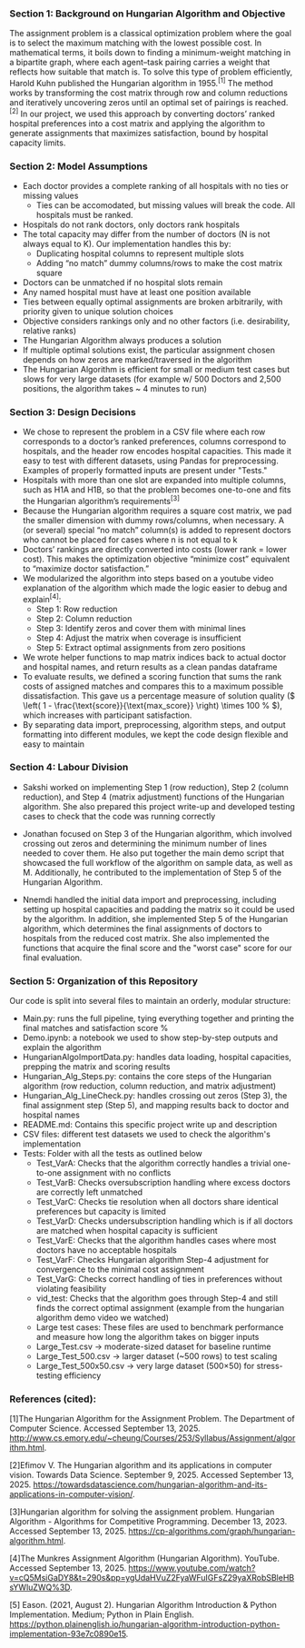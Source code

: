 ### Section 1: Background on Hungarian Algorithm and Objective

The assignment problem is a classical optimization problem where the goal is to select the maximum matching with the lowest possible cost. In mathematical terms, it boils down to finding a minimum-weight matching in a bipartite graph, where each agent–task pairing carries a weight that reflects how suitable that match is. To solve this type of problem efficiently, Harold Kuhn published the Hungarian algorithm in 1955.<sup>[1]</sup> The method works by transforming the cost matrix through row and column reductions and iteratively uncovering zeros until an optimal set of pairings is reached.<sup>[2]</sup> In our project, we used this approach by converting doctors’ ranked hospital preferences into a cost matrix and applying the algorithm to generate assignments that maximizes satisfaction, bound by hospital capacity limits.

### Section 2: Model Assumptions
- Each doctor provides a complete ranking of all hospitals with no ties or missing values
  - Ties can be accomodated, but missing values will break the code.  All hospitals must be ranked.
- Hospitals do not rank doctors, only doctors rank hospitals
- The total capacity may differ from the number of doctors (N is not always equal to K). Our implementation handles this by:
  - Duplicating hospital columns to represent multiple slots
  - Adding “no match” dummy columns/rows to make the cost matrix square
- Doctors can be unmatched if no hospital slots remain
- Any named hospital must have at least one position available
- Ties between equally optimal assignments are broken arbitrarily, with priority given to unique solution choices
- Objective considers rankings only and no other factors (i.e. desirability, relative ranks)
- The Hungarian Algorithm always produces a solution
- If multiple optimal solutions exist, the particular assignment chosen depends on how zeros are marked/traversed in the algorithm
- The Hungarian Algorithm is efficient for small or medium test cases but slows for very large datasets (for example w/ 500 Doctors and 2,500 positions, the algorithm takes ~ 4 minutes to run)

### Section 3: Design Decisions

- We chose to represent the problem in a CSV file where each row corresponds to a doctor’s ranked preferences, columns correspond to hospitals, and the header row encodes hospital capacities. This made it easy to test with different datasets, using Pandas for preprocessing.  Examples of properly formatted inputs are present under "Tests."
- Hospitals with more than one slot are expanded into multiple columns, such as H1A and H1B, so that the problem becomes one-to-one and fits the Hungarian algorithm’s requirements<sup>[3]</sup>
- Because the Hungarian algorithm requires a square cost matrix, we pad the smaller dimension with dummy rows/columns, when necessary. A (or several) special “no match” column(s) is added to represent doctors who cannot be placed for cases where n is not equal to k
- Doctors’ rankings are directly converted into costs (lower rank = lower cost). This makes the optimization objective “minimize cost” equivalent to “maximize doctor satisfaction.”
- We modularized the algorithm into steps based on a youtube video explanation of the algorithm which made the logic easier to debug and explain<sup>[4]</sup>:
     - Step 1: Row reduction
     - Step 2: Column reduction
     - Step 3: Identify zeros and cover them with minimal lines
     - Step 4: Adjust the matrix when coverage is insufficient
     - Step 5: Extract optimal assignments from zero positions
- We wrote helper functions to map matrix indices back to actual doctor and hospital names, and return results as a clean pandas dataframe
- To evaluate results, we defined a scoring function that sums the rank costs of assigned matches and compares this to a maximum possible dissatisfaction. This gave us a percentage measure of solution quality ($ \left( 1 - \frac{\text{score}}{\text{max\_score}} \right) \times 100 \% $), which increases with participant satisfaction. 
- By separating data import, preprocessing, algorithm steps, and output formatting into different modules, we kept the code design flexible and easy to maintain

### Section 4: Labour Division

- Sakshi worked on implementing Step 1 (row reduction), Step 2 (column reduction), and Step 4 (matrix adjustment) functions of the Hungarian algorithm. She also prepared this project write-up and developed testing cases to check that the code was running correctly

- Jonathan focused on Step 3 of the Hungarian algorithm, which involved crossing out zeros and determining the minimum number of lines needed to cover them. He also put together the main demo script that showcased the full workflow of the algorithm on sample data, as well as M. Additionally, he contributed to the implementation of Step 5 of the Hungarian Algorithm. 

- Nnemdi handled the initial data import and preprocessing, including setting up hospital capacities and padding the matrix so it could be used by the algorithm. In addition, she implemented Step 5 of the Hungarian algorithm, which determines the final assignments of doctors to hospitals from the reduced cost matrix. She also implemented the functions that acquire the final score and the "worst case" score for our final evaluation.

### Section 5: Organization of this Repository
Our code is split into several files to maintain an orderly, modular structure:
- Main.py: runs the full pipeline, tying everything together and printing the final matches and satisfaction score %
- Demo.ipynb: a notebook we used to show step-by-step outputs and explain the algorithm
- HungarianAlgoImportData.py: handles data loading, hospital capacities, prepping the matrix and scoring results
- Hungarian_Alg_Steps.py: contains the core steps of the Hungarian algorithm (row reduction, column reduction, and matrix adjustment)
- Hungarian_Alg_LineCheck.py: handles crossing out zeros (Step 3), the final assignment step (Step 5), and mapping results back to doctor and hospital names
- README.md: Contains this specific project write up and description
- CSV files: different test datasets we used to check the algorithm's implementation
- Tests: Folder with all the tests as outlined below
    - Test_VarA: Checks that the algorithm correctly handles a trivial one-to-one assignment with no conflicts
    - Test_VarB: Checks oversubscription handling where excess doctors are correctly left unmatched
    - Test_VarC: Checks tie resolution when all doctors share identical preferences but capacity is limited
    - Test_VarD: Checks undersubscription handling which is if all doctors are matched when hospital capacity is sufficient
    - Test_VarE: Checks that the algorithm handles cases where most doctors have no acceptable hospitals
    - Test_VarF: Checks Hungarian algorithm Step-4 adjustment for convergence to the minimal cost assignment
    - Test_VarG: Checks correct handling of ties in preferences without violating feasibility
    - vid_test: Checks that the algorithm goes through Step-4 and still finds the correct optimal assignment (example from the hungarian algorithm demo video we watched)
    - Large test cases: These files are used to benchmark performance and measure how long the algorithm takes on bigger inputs
    - Large_Test.csv → moderate-sized dataset for baseline runtime
    - Large_Test_500.csv → larger dataset (~500 rows) to test scaling
    - Large_Test_500x50.csv → very large dataset (500×50) for stress-testing efficiency

### References (cited):

[1]The Hungarian Algorithm for the Assignment Problem. The Department of Computer Science. Accessed September 13, 2025. http://www.cs.emory.edu/~cheung/Courses/253/Syllabus/Assignment/algorithm.html.  

[2]Efimov V. The Hungarian algorithm and its applications in computer vision. Towards Data Science. September 9, 2025. Accessed September 13, 2025. https://towardsdatascience.com/hungarian-algorithm-and-its-applications-in-computer-vision/.  

[3]Hungarian algorithm for solving the assignment problem. Hungarian Algorithm - Algorithms for Competitive Programming. December 13, 2023. Accessed September 13, 2025. https://cp-algorithms.com/graph/hungarian-algorithm.html.  

[4]The Munkres Assignment Algorithm (Hungarian Algorithm). YouTube. Accessed September 13, 2025. https://www.youtube.com/watch?v=cQ5MsiGaDY8&t=290s&pp=ygUdaHVuZ2FyaWFuIGFsZ29yaXRobSBleHBsYWluZWQ%3D. 

[5] Eason. (2021, August 2). Hungarian Algorithm Introduction & Python Implementation. Medium; Python in Plain English. https://python.plainenglish.io/hungarian-algorithm-introduction-python-implementation-93e7c0890e15.
